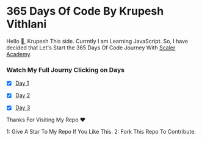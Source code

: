 # 365 Days Of Code By Krupesh Vithlani

Hello 👋, Krupesh This side. Currntly I am Learning JavaScript. So, I have decided that Let's Start the 365 Days Of Code Journey With [Scaler Academy](https://www.scaler.com/).

### Watch My Full Journy Clicking on Days

- [x] [Day 1](https://github.com/tkrupesh14/365DaysOfCode/tree/master/Day%201)
- [x] [Day 2](https://github.com/tkrupesh14/365DaysOfCode/tree/master/Day%202)
- [x] [Day 3](https://github.com/tkrupesh14/365DaysOfCode/tree/master/Day%203)


Thanks For Visiting My Repo ❤

1: Give A Star To My Repo If You Like This.
2: Fork This Repo To Contribute.
